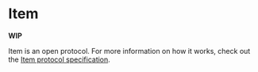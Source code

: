 # Item

**WIP**

Item is an open protocol.
For more information on how it works, check out the [Item protocol specification](https://github.com/wavesplatform/item-protocol).